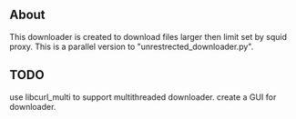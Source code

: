## About

This downloader is created to download files larger then limit set by squid proxy. This is a parallel version to "unrestrected_downloader.py".

## TODO
use libcurl_multi to support multithreaded downloader.
create a GUI for downloader.
